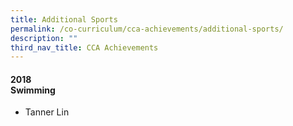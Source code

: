 ```yaml
---
title: Additional Sports
permalink: /co-curriculum/cca-achievements/additional-sports/
description: ""
third_nav_title: CCA Achievements
---
```

<h4>2018<br><strong>Swimming</strong></h4>
<ul>
<li>Tanner Lin</li>
</ul>